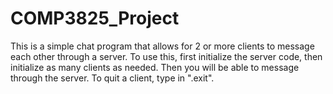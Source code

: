 # COMP3825_Project

This is a simple chat program that allows for 2 or more clients to message each other through a server. To use this, first initialize the server code, then initialize as many clients as needed. Then you will be able to message through the server. To quit a client, type in ".exit".
